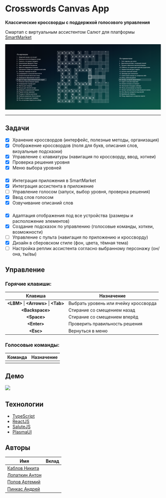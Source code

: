# Crosswords Canvas App

**Классические кроссворды с поддержкой голосового управления**

Смартап с виртуальным ассистентом Салют для платформы [SmartMarket](https://apps.sber.ru/salute-apps/)

![](./assets/demo.png)

---

## Задачи

- [x] Хранение кроссвордов (интерфейс, полезные методы, организация)
- [x] Отображение кроссвордов (поля для букв, описания слов, визуальные подсказки)
- [x] Управление с клавиатуры (навигация по кроссворду, ввод, хоткеи)
- [x] Проверка решения уровня
- [x] Меню выбора уровней

###

- [x] Интеграция приложения в SmartMarket
- [x] Интеграция ассистента в приложение
- [ ] Управление голосом (запуск, выбор уровня, проверка решения)
- [x] Ввод слов голосом
- [x] Озвучивание описаний слов

###

- [x] Адаптация отображения под все устройства (размеры и расположение элементов)
- [x] Создание подсказок по управлению (голосовые команды, хоткеи, возможности)
- [ ] Управление с пульта (навигация по приложению и кроссворду)
- [x] Дизайн в сберовском стиле (фон, цвета, тёмная тема)
- [ ] Настройка реплик ассистента согласно выбранному персонажу (он/она, ты/вы)

## Управление

### Горячие клавиши:

|                   Клавиша                    | Назначение                            |
|:--------------------------------------------:|---------------------------------------|
| **\<LBM\>** \| **\<Arrows\>** \| **\<Tab\>** | Выбрать уровень или ячейку кроссворда |
|              **\<Backspace\>**               | Стирание со смещением назад           |
|                **\<Space\>**                 | Стирание со смещением вперёд          |
|                **\<Enter\>**                 | Проверить правильность решения        |
|                 **\<Esc\>**                  | Вернуться в меню                      |

### Голосовые команды:

| Команда | Назначение |
|:-------:|------------|
|         |            |

## Демо

![](./assets/demo.gif)

## Технологии

- [TypeScript](https://www.typescriptlang.org/)
- [ReactJS](https://react.dev/)
- [SaluteJS](https://developers.sber.ru/portal/products/salutejs)
- [PlasmaUI](https://developers.sber.ru/docs/ru/va/canvas/step-by-step/interface/plasma)

## Авторы

| Имя                                                | Вклад |
|----------------------------------------------------|-------|
| [Каблов Никита](https://github.com/Sh1kar1)        |       |
| [Лопаткин Антон](https://github.com/lopatkinanton) |       |
| [Попов Артемий](https://github.com/cymdaspec)      |       |
| [Пинкас Андрей](https://github.com/mob1324)        |       |
